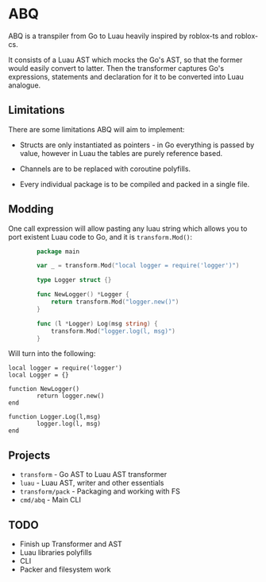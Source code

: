 # ABQ
ABQ is a transpiler from Go to Luau heavily inspired by roblox-ts and roblox-cs.

It consists of a Luau AST which mocks the Go's AST, so that the former would easily convert to latter. Then the transformer captures Go's expressions, statements and declaration for it to be converted into Luau analogue.

## Limitations

There are some limitations ABQ will aim to implement:

* Structs are only instantiated as pointers - in Go everything is passed by value, however in Luau the tables are purely reference based.

* Channels are to be replaced with coroutine polyfills.

* Every individual package is to be compiled and packed in a single file.

## Modding
One call expression will allow pasting any luau string which allows you to port existent Luau code to Go,
and it is `transform.Mod()`:

```go
		package main

		var _ = transform.Mod("local logger = require('logger')")

		type Logger struct {}

		func NewLogger() *Logger {
			return transform.Mod("logger.new()")
		}

		func (l *Logger) Log(msg string) {
			transform.Mod("logger.log(l, msg)")
		}
```

Will turn into the following:

```luau
local logger = require('logger')
local Logger = {}

function NewLogger()
        return logger.new()
end

function Logger.Log(l,msg)
        logger.log(l, msg)
end
```

## Projects
* `transform` - Go AST to Luau AST transformer
* `luau` - Luau AST, writer and other essentials
* `transform/pack` - Packaging and working with FS
* `cmd/abq` - Main CLI

## TODO
* Finish up Transformer and AST
* Luau libraries polyfills
* CLI
* Packer and filesystem work